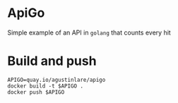 # ApiGo

Simple example of an API in `golang` that counts every hit

# Build and push
```=bash
APIGO=quay.io/agustinlare/apigo
docker build -t $APIGO .
docker push $APIGO
```